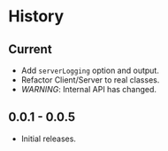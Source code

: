 History
=======

## Current

* Add `serverLogging` option and output.
* Refactor Client/Server to real classes.
* _WARNING_: Internal API has changed.

## 0.0.1 - 0.0.5

* Initial releases.

[@ryan-roemer]: https://github.com/ryan-roemer
